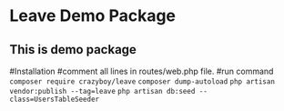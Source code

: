 # Leave Demo Package

## This is demo package

#Installation
#comment all lines in routes/web.php file.
#run command
`composer require crazyboy/leave`
`composer dump-autoload`
`php artisan vendor:publish --tag=leave`
`php artisan db:seed --class=UsersTableSeeder`
